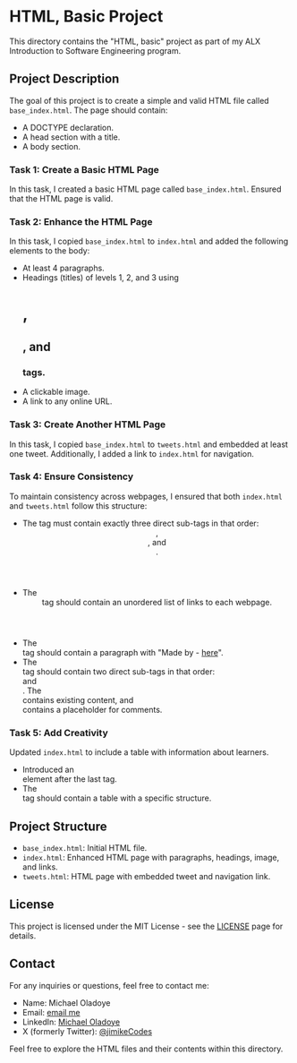 # HTML, Basic Project

This directory contains the "HTML, basic" project as part of my ALX Introduction to Software Engineering program.

## Project Description

The goal of this project is to create a simple and valid HTML file called `base_index.html`. The page should contain:

- A DOCTYPE declaration.
- A head section with a title.
- A body section.

### Task 1: Create a Basic HTML Page

In this task, I created a basic HTML page called `base_index.html`. Ensured that the HTML page is valid.

### Task 2: Enhance the HTML Page

In this task, I copied `base_index.html` to `index.html` and added the following elements to the body:

- At least 4 paragraphs.
- Headings (titles) of levels 1, 2, and 3 using <h1>, <h2>, and <h3> tags.
- A clickable image.
- A link to any online URL.

### Task 3: Create Another HTML Page

In this task, I copied `base_index.html` to `tweets.html` and embedded at least one tweet. Additionally, I added a link to `index.html` for navigation.

### Task 4: Ensure Consistency

To maintain consistency across webpages, I ensured that both `index.html` and `tweets.html` follow this structure:

- The <body> tag must contain exactly three direct sub-tags in that order: <header>, <main>, and <footer>.
- The <header> tag should contain an unordered list of links to each webpage.
- The <footer> tag should contain a paragraph with "Made by <YOUR NAME> - <a href="<ANY LINK>" target="_blank">here</a>".
- The <main> tag should contain two direct sub-tags in that order: <article> and <aside>. The <article> contains existing content, and <aside> contains a placeholder for comments.

### Task 5: Add Creativity

Updated `index.html` to include a table with information about learners.

- Introduced an <article> element after the last </aside> tag.
- The <article> tag should contain a table with a specific structure.


## Project Structure

- `base_index.html`: Initial HTML file.
- `index.html`: Enhanced HTML page with paragraphs, headings, image, and links.
- `tweets.html`: HTML page with embedded tweet and navigation link.

## License
This project is licensed under the MIT License - see the [LICENSE](https://mit-license.org/) page for details.

## Contact

For any inquiries or questions, feel free to contact me:

- Name: Michael Oladoye
- Email: [email me](mailto:oladoyemike@gmail.com)
- LinkedIn: [Michael Oladoye](https://www.linkedin.com/in/jimike/)
- X (formerly Twitter): [@jimikeCodes](https://twitter.com/jimikeCodes)

Feel free to explore the HTML files and their contents within this directory.
